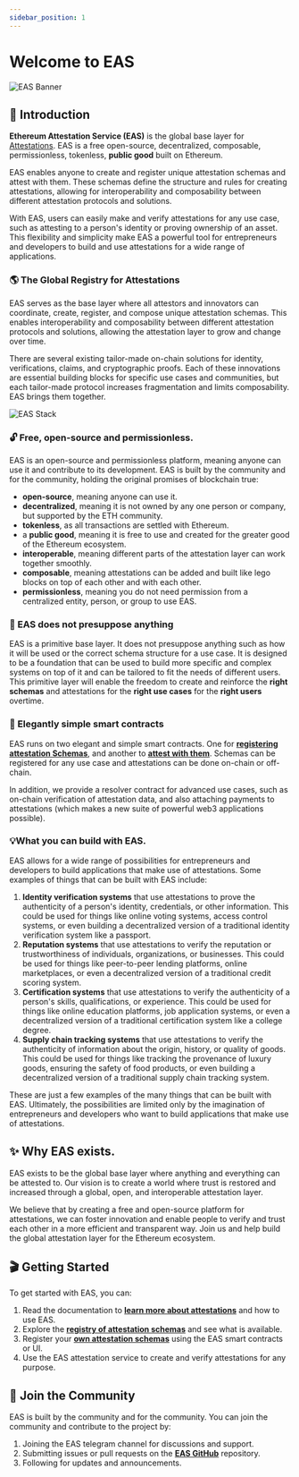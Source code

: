 ```yaml
---
sidebar_position: 1
---
```

# Welcome to EAS 
![EAS Banner](/img/eas-twitter-banner-v2.png)

## 👋 Introduction
**Ethereum Attestation Service (EAS)** is the global base layer for [Attestations](/docs/learn/attestations). EAS is a free open-source, decentralized, composable, permissionless, tokenless, **public good** built on Ethereum. 

EAS enables anyone to create and register unique attestation schemas and attest with them. These schemas define the structure and rules for creating attestations, allowing for interoperability and composability between different attestation protocols and solutions.

With EAS, users can easily make and verify attestations for any use case, such as attesting to a person's identity or proving ownership of an asset. This flexibility and simplicity make EAS a powerful tool for entrepreneurs and developers to build and use attestations for a wide range of applications.

### 🌎 The Global Registry for Attestations
EAS serves as the base layer where all attestors and innovators can coordinate, create, register, and compose unique attestation schemas. This enables interoperability and composability between different attestation protocols and solutions, allowing the attestation layer to grow and change over time.

There are several existing tailor-made on-chain solutions for identity, verifications, claims, and cryptographic proofs. Each of these innovations are essential building blocks for specific use cases and communities, but each tailor-made protocol increases fragmentation and limits composability. EAS brings them together.

![EAS Stack](/img/eas-stack-v3.png)

### 🔓 Free, open-source and permissionless.
EAS is an open-source and permissionless platform, meaning anyone can use it and contribute to its development. EAS is built by the community and for the community, holding the original promises of blockchain true:

- **open-source**, meaning anyone can use it.
- **decentralized**, meaning it is not owned by any one person or company, but supported by the ETH community.
- **tokenless**, as all transactions are settled with Ethereum.
- a **public good**, meaning it is free to use and created for the greater good of the Ethereum ecosystem.
- **interoperable**, meaning different parts of the attestation layer can work together smoothly.
- **composable**, meaning attestations can be added and built like lego blocks on top of each other and with each other.
- **permissionless**, meaning you do not need permission from a centralized entity, person, or group to use EAS. 

### 🧱 EAS does not presuppose anything
EAS is a primitive base layer. It does not presuppose anything such as how it will be used or the correct schema structure for a use case. It is designed to be a foundation that can be used to build more specific and complex systems on top of it and can be tailored to fit the needs of different users. This primitive layer will enable the freedom to create and reinforce the **right schemas** and attestations for the **right use cases** for the **right users** overtime. 

### 🚄 Elegantly simple smart contracts
EAS runs on two elegant and simple smart contracts. One for [**registering attestation Schemas**](docs/technical--docs/contracts), and another to [**attest with them**](docs/technical--docs/contracts). Schemas can be registered for any use case and attestations can be done on-chain or off-chain.

In addition, we provide a resolver contract for advanced use cases, such as on-chain verification of attestation data, and also attaching payments to attestations (which makes a new suite of powerful web3 applications possible).

### 💡What you can build with EAS.
EAS allows for a wide range of possibilities for entrepreneurs and developers to build applications that make use of attestations. Some examples of things that can be built with EAS include:
1. **Identity verification systems** that use attestations to prove the authenticity of a person's identity, credentials, or other information. This could be used for things like online voting systems, access control systems, or even building a decentralized version of a traditional identity verification system like a passport.
2. **Reputation systems** that use attestations to verify the reputation or trustworthiness of individuals, organizations, or businesses. This could be used for things like peer-to-peer lending platforms, online marketplaces, or even a decentralized version of a traditional credit scoring system.
3. **Certification systems** that use attestations to verify the authenticity of a person's skills, qualifications, or experience. This could be used for things like online education platforms, job application systems, or even a decentralized version of a traditional certification system like a college degree.
4. **Supply chain tracking systems** that use attestations to verify the authenticity of information about the origin, history, or quality of goods. This could be used for things like tracking the provenance of luxury goods, ensuring the safety of food products, or even building a decentralized version of a traditional supply chain tracking system.

These are just a few examples of the many things that can be built with EAS. Ultimately, the possibilities are limited only by the imagination of entrepreneurs and developers who want to build applications that make use of attestations.

## ✨ Why EAS exists.
EAS exists to be the global base layer where anything and everything can be attested to. Our vision is to create a world where trust is restored and increased through a global, open, and interoperable attestation layer.

We believe that by creating a free and open-source platform for attestations, we can foster innovation and enable people to verify and trust each other in a more efficient and transparent way. Join us and help build the global attestation layer for the Ethereum ecosystem.

## 🎬 Getting Started
To get started with EAS, you can:

1. Read the documentation to [**learn more about attestations**](https://twitter.com/eas_eth) and how to use EAS.
2. Explore the [**registry of attestation schemas**](https://twitter.com/eas_eth) and see what is available.
3. Register your [**own attestation schemas**](https://twitter.com/eas_eth) using the EAS smart contracts or UI.
4. Use the EAS attestation service to create and verify attestations for any purpose.

## 🤗 Join the Community
EAS is built by the community and for the community. You can join the community and contribute to the project by:

1. Joining the EAS telegram channel for discussions and support.
2. Submitting issues or pull requests on the [**EAS GitHub**](https://twitter.com/eas_eth) repository.
3. Following for updates and announcements.
